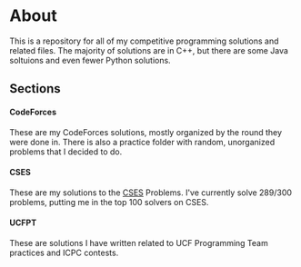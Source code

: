 # About
This is a repository for all of my competitive programming solutions and related files. The majority of solutions are in C++, but there are some Java soltuions and even fewer Python solutions.

## Sections

#### CodeForces
These are my CodeForces solutions, mostly organized by the round they were done in. There is also a practice folder with random, unorganized problems that I decided to do.

#### CSES
These are my solutions to the [CSES](https://cses.fi/problemset/list/) Problems. I've currently solve 289/300 problems, putting me in the top 100 solvers on CSES.

#### UCFPT
These are solutions I have written related to UCF Programming Team practices and ICPC contests.
